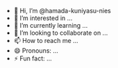 - 👋 Hi, I’m @hamada-kuniyasu-nies
- 👀 I’m interested in ...
- 🌱 I’m currently learning ...
- 💞️ I’m looking to collaborate on ...
- 📫 How to reach me ...
- 😄 Pronouns: ...
- ⚡ Fun fact: ...

<!---
hamada-kuniyasu-nies/hamada-kuniyasu-nies is a ✨ special ✨ repository because its `README.md` (this file) appears on your GitHub profile.
You can click the Preview link to take a look at your changes.
--->
